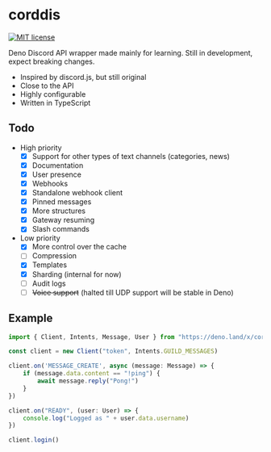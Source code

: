 # corddis 
[![MIT license](https://img.shields.io/badge/License-MIT-blue.svg)](https://lbesson.mit-license.org/)

Deno Discord API wrapper made mainly for learning. Still in development, expect breaking changes.

- Inspired by discord.js, but still original
- Close to the API
- Highly configurable
- Written in TypeScript

## Todo
- High priority
  - [x] Support for other types of text channels (categories, news)
  - [x] Documentation
  - [x] User presence
  - [x] Webhooks
  - [x] Standalone webhook client
  - [x] Pinned messages
  - [x] More structures
  - [x] Gateway resuming
  - [x] Slash commands
- Low priority
  - [x] More control over the cache
  - [ ] Compression
  - [x] Templates
  - [x] Sharding (internal for now)
  - [ ] Audit logs
  - [ ] ~~Voice support~~ (halted till UDP support will be stable in Deno)

## Example
```ts
import { Client, Intents, Message, User } from "https://deno.land/x/corddis/mod.ts"

const client = new Client("token", Intents.GUILD_MESSAGES)

client.on('MESSAGE_CREATE', async (message: Message) => {
    if (message.data.content == "!ping") {
        await message.reply("Pong!")
    }
})

client.on("READY", (user: User) => {
    console.log("Logged as " + user.data.username)
})

client.login()
```